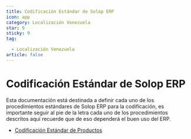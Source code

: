 ```yaml
---
title: Codificación Estándar de Solop ERP
icon: app
category: Localización Venezuela
star: 9
sticky: 9
tag:

  - Localización Venezuela
article: false
---
```


**Codificación Estándar de Solop ERP**
======================================

Esta documentación está destinada a definir cada uno de los procedimientos estándares de Solop ERP para la codificación, es importante seguir al pie de la letra cada uno de los procedimientos descritos aquí recuerde que de eso dependerá el buen uso del ERP.

- [Codificación Estándar de Productos](product/README.md)
